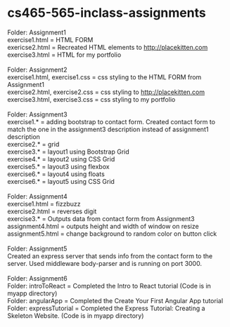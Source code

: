 # cs465-565-inclass-assignments

Folder: Assignment1<br />
  exercise1.html = HTML FORM<br />
  exericse2.html = Recreated HTML elements to http://placekitten.com<br />
  exercise3.html = HTML for my portfolio<br />
<br />
Folder: Assignment2<br />
  exercise1.html, exercise1.css = css styling to the HTML FORM from Assignment1<br />
  exercise2.html, exercise2.css = css styling to http://placekitten.com<br />
  exercise3.html, exercise3.css = css styling to my portfolio<br />
<br />
Folder: Assignment3<br />
  exercise1.* = adding bootstrap to contact form.  Created contact form to match the one in the assignment3 description       instead of assignment1 description<br />
  exercise2.* = grid<br />
  exercise3.* = layout1 using Bootstrap Grid<br />
  exercise4.* = layout2 using CSS Grid<br />
  exercise5.* = layout3 using flexbox<br />
  exercise6.* = layout4 using floats<br />
  exercise6.* = layout5 using CSS Grid<br />
<br />
Folder: Assignment4<br />
  exercise1.html = fizzbuzz<br />
  exercise2.html = reverses digit<br />
  exercise3.* = Outputs data from contact form from Assignment3<br />
  assignment4.html = outputs height and width of window on resize<br />
  assignment5.html = change background to random color on button click<br />
<br />
Folder: Assignment5<br />
  Created an express server that sends info from the contact form to the server.  Used middleware body-parser and is running on port 3000.<br />
<br />
Folder: Assignment6<br />
  Folder: introToReact = Completed the Intro to React tutorial (Code is in myapp directory)<br />
  Folder: angularApp = Completed the Create Your First Angular App tutorial<br />
  Folder: expressTutorial = Completed the Express Tutorial: Creating a Skeleton Website.  (Code is in myapp directory)<br />

